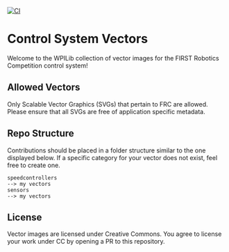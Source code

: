 [![CI](https://github.com/wpilibsuite/Control-System-Vectors/actions/workflows/ci.yml/badge.svg)](https://github.com/wpilibsuite/Control-System-Vectors/actions/workflows/ci.yml)

# Control System Vectors

Welcome to the WPILib collection of vector images for the FIRST Robotics Competition control system!

## Allowed Vectors

Only Scalable Vector Graphics (SVGs) that pertain to FRC are allowed. Please ensure that all SVGs are free of application specific metadata.

## Repo Structure

Contributions should be placed in a folder structure similar to the one displayed below. If a specific category for your vector does not exist, feel free to create one.

```
speedcontrollers
--> my vectors
sensors
--> my vectors
```

## License

Vector images are licensed under Creative Commons. You agree to license your work under CC by opening a PR to this repository.